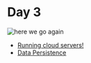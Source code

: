 # Day 3

![here we go again](https://media1.giphy.com/media/Q7dPLqwJN1mK3Dm4h6/giphy.gif)

* [Running cloud servers!](./ec2.md)
* [Data Persistence](./persistence.md)
